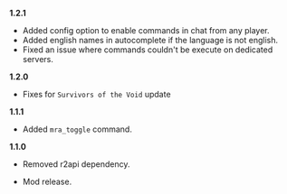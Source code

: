 **1.2.1**
* Added config option to enable commands in chat from any player.
* Added english names in autocomplete if the language is not english.
* Fixed an issue where commands couldn't be execute on dedicated servers. 

**1.2.0**
* Fixes for `Survivors of the Void` update

**1.1.1**
* Added `mra_toggle` command.

**1.1.0**
* Removed r2api dependency.

* Mod release.